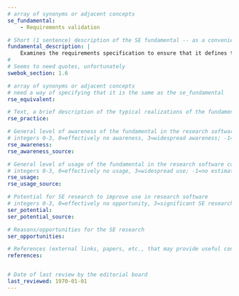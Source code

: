 ```yaml
---
# array of synonyms or adjacent concepts
se_fundamental:
    - Requirements validation

# Short (1 sentence) description of the SE fundamental -- as a convenience
fundamental_description: |
    Examines the requirements specification to ensure that it defines the right software (e.g., the software that the users expect). May be done by inspection or reviews, (rapid) prototyping, or model analysis, depending on the methods used for requirements specification.
#
# Seems to need quotes, unfortunately
swebok_section: 1.6

# array of synonyms or adjacent concepts
# need a way of specifying that it is the same as the se_fundamental
rse_equivalent:

# Text, a brief description of the typical realizations of the fundamental, in RSE practice
rse_practice: 

# General level of awareness of the fundamental in the research software community
# integers 0-3, 0=effectively no awareness, 3=widespread awareness; -1=no estimate
rse_awareness: 
rse_awareness_source: 

# General level of usage of the fundamental in the research software community
# integers 0-3, 0=effectively no usage, 3=widespread use; -1=no estimate
rse_usage: 
rse_usage_source: 

# Potential for SE research to improve use in research software
# integers 0-3, 0=effectively no opportunity, 3=significant SE research beneficial; -1=no estimate
ser_potential: 
ser_potential_source: 

# Reasons/opportunities for the SE research
ser_opportunities: 

# References (external links, papers, etc., that may provide useful connections)
references:


# Date of last review by the editorial board
last_reviewed: 1970-01-01
---
```

